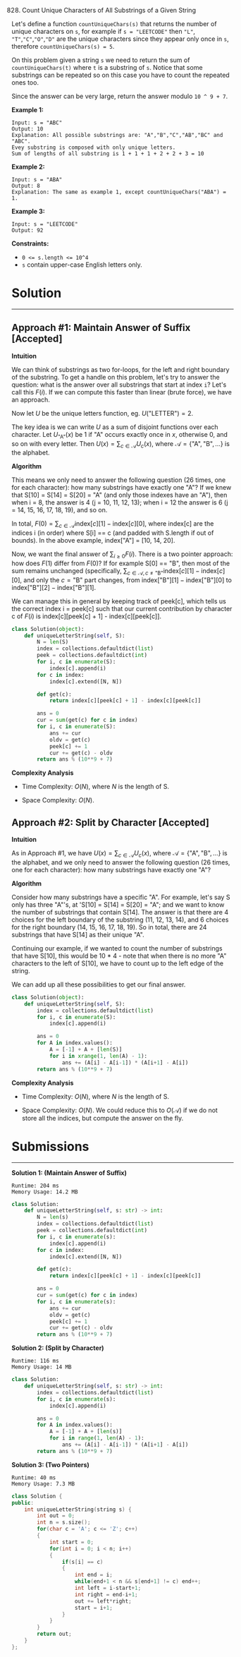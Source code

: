 828. Count Unique Characters of All Substrings of a Given String

Let's define a function `countUniqueChars(s)` that returns the number of unique characters on `s`, for example if `s = "LEETCODE"` then `"L"`, `"T"`,`"C"`,`"O"`,`"D"` are the unique characters since they appear only once in `s`, therefore `countUniqueChars(s) = 5`.

On this problem given a string `s` we need to return the sum of `countUniqueChars(t)` where `t` is a substring of `s`. Notice that some substrings can be repeated so on this case you have to count the repeated ones too.

Since the answer can be very large, return the answer modulo `10 ^ 9 + 7`.

 

**Example 1:**
```
Input: s = "ABC"
Output: 10
Explanation: All possible substrings are: "A","B","C","AB","BC" and "ABC".
Evey substring is composed with only unique letters.
Sum of lengths of all substring is 1 + 1 + 1 + 2 + 2 + 3 = 10
```

**Example 2:**
```
Input: s = "ABA"
Output: 8
Explanation: The same as example 1, except countUniqueChars("ABA") = 1.
```

**Example 3:**
```
Input: s = "LEETCODE"
Output: 92
```

**Constraints:**

* `0 <= s.length <= 10^4`
* `s` contain upper-case English letters only.

# Solution
---
## Approach #1: Maintain Answer of Suffix [Accepted]
**Intuition**

We can think of substrings as two for-loops, for the left and right boundary of the substring. To get a handle on this problem, let's try to answer the question: what is the answer over all substrings that start at index `i`? Let's call this $F(i)$. If we can compute this faster than linear (brute force), we have an approach.

Now let $U$ be the unique letters function, eg. $U(\text{"LETTER"}) = 2$.

The key idea is we can write $U$ as a sum of disjoint functions over each character. Let $U_{\text{"A"}}(x)$ be $1$ if $\text{"A"}$ occurs exactly once in $x$, otherwise $0$, and so on with every letter. Then $U(x) = \sum_{c \in \mathcal{A}} U_c(x)$, where $\mathcal{A} = \{ \text{"A"}, \text{"B"}, \dots \}$ is the alphabet.

**Algorithm**

This means we only need to answer the following question (26 times, one for each character): how many substrings have exactly one $\text{"A"}$? If we knew that S[10] = S[14] = S[20] = "A" (and only those indexes have an "A"), then when i = 8, the answer is 4 (j = 10, 11, 12, 13); when i = 12 the answer is 6 (j = 14, 15, 16, 17, 18, 19), and so on.

In total, $F(0) = \sum_{c \in \mathcal{A}} \text{index}[c][1] - \text{index}[c][0]$, where index[c] are the indices i (in order) where S[i] == c (and padded with S.length if out of bounds). In the above example, index["A"] = [10, 14, 20].

Now, we want the final answer of $\sum_{i \geq 0} F(i)$. There is a two pointer approach: how does $F(1)$ differ from $F(0)$? If for example S[0] == "B", then most of the sum remains unchanged (specifically, $\sum_{c \in \mathcal{A}, c \neq \text{"B"}} \text{index}[c][1] - \text{index}[c][0]$, and only the $c = \text{"B"}$ part changes, from $\text{index}[\text{"B"}][1] - \text{index}[\text{"B"}][0]$ to $\text{index}[\text{"B"}][2] - \text{index}[\text{"B"}][1]$.

We can manage this in general by keeping track of peek[c], which tells us the correct index i = peek[c] such that our current contribution by character c of $F(i)$ is index[c][peek[c] + 1] - index[c][peek[c]].

```python
class Solution(object):
    def uniqueLetterString(self, S):
        N = len(S)
        index = collections.defaultdict(list)
        peek = collections.defaultdict(int)
        for i, c in enumerate(S):
            index[c].append(i)
        for c in index:
            index[c].extend([N, N])

        def get(c):
            return index[c][peek[c] + 1] - index[c][peek[c]]

        ans = 0
        cur = sum(get(c) for c in index)
        for i, c in enumerate(S):
            ans += cur
            oldv = get(c)
            peek[c] += 1
            cur += get(c) - oldv
        return ans % (10**9 + 7)
```

**Complexity Analysis**

* Time Complexity: $O(N)$, where $N$ is the length of S.

* Space Complexity: $O(N)$.

## Approach #2: Split by Character [Accepted]
**Intuition**

As in Approach #1, we have $U(x) = \sum_{c \in \mathcal{A}} U_c(x)$, where $\mathcal{A} = \{ \text{"A"}, \text{"B"}, \dots \}$ is the alphabet, and we only need to answer the following question (26 times, one for each character): how many substrings have exactly one $\text{"A"}$?

**Algorithm**

Consider how many substrings have a specific $\text{"A"}$. For example, let's say S only has three "A"'s, at 'S[10] = S[14] = S[20] = "A"; and we want to know the number of substrings that contain S[14]. The answer is that there are 4 choices for the left boundary of the substring (11, 12, 13, 14), and 6 choices for the right boundary (14, 15, 16, 17, 18, 19). So in total, there are 24 substrings that have S[14] as their unique "A".

Continuing our example, if we wanted to count the number of substrings that have S[10], this would be 10 * 4 - note that when there is no more "A" characters to the left of S[10], we have to count up to the left edge of the string.

We can add up all these possibilities to get our final answer.

```python
class Solution(object):
    def uniqueLetterString(self, S):
        index = collections.defaultdict(list)
        for i, c in enumerate(S):
            index[c].append(i)

        ans = 0
        for A in index.values():
            A = [-1] + A + [len(S)]
            for i in xrange(1, len(A) - 1):
                ans += (A[i] - A[i-1]) * (A[i+1] - A[i])
        return ans % (10**9 + 7)
```

**Complexity Analysis**

* Time Complexity: $O(N)$, where $N$ is the length of S.

* Space Complexity: $O(N)$. We could reduce this to $O(\mathcal{A})$ if we do not store all the indices, but compute the answer on the fly.

# Submissions
---
**Solution 1: (Maintain Answer of Suffix)**
```
Runtime: 204 ms
Memory Usage: 14.2 MB
```
```python
class Solution:
    def uniqueLetterString(self, s: str) -> int:
        N = len(s)
        index = collections.defaultdict(list)
        peek = collections.defaultdict(int)
        for i, c in enumerate(s):
            index[c].append(i)
        for c in index:
            index[c].extend([N, N])

        def get(c):
            return index[c][peek[c] + 1] - index[c][peek[c]]

        ans = 0
        cur = sum(get(c) for c in index)
        for i, c in enumerate(s):
            ans += cur
            oldv = get(c)
            peek[c] += 1
            cur += get(c) - oldv
        return ans % (10**9 + 7)
```

**Solution 2: (Split by Character)**
```
Runtime: 116 ms
Memory Usage: 14 MB
```
```python
class Solution:
    def uniqueLetterString(self, s: str) -> int:
        index = collections.defaultdict(list)
        for i, c in enumerate(s):
            index[c].append(i)

        ans = 0
        for A in index.values():
            A = [-1] + A + [len(s)]
            for i in range(1, len(A) - 1):
                ans += (A[i] - A[i-1]) * (A[i+1] - A[i])
        return ans % (10**9 + 7)
```

**Solution 3: (Two Pointers)**
```
Runtime: 40 ms
Memory Usage: 7.3 MB
```
```c++
class Solution {
public:
    int uniqueLetterString(string s) {
        int out = 0;
        int n = s.size();
        for(char c = 'A'; c <= 'Z'; c++)
        {
            int start = 0;
            for(int i = 0; i < n; i++)
            {
                if(s[i] == c)
                {
                    int end = i;
                    while(end+1 < n && s[end+1] != c) end++; 
                    int left = i-start+1;
                    int right = end-i+1;
                    out += left*right;
                    start = i+1;
                }
            }
        }
        return out;
    }
};
```